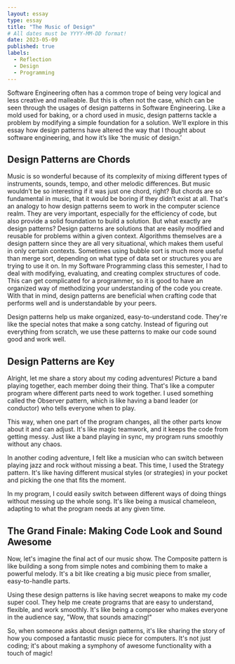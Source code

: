 ```yaml
---
layout: essay
type: essay
title: "The Music of Design"
# All dates must be YYYY-MM-DD format!
date: 2023-05-09
published: true
labels:
  - Reflection
  - Design
  - Programming
---
```


Software Engineering often has a common trope of being very logical and less creative and malleable. But this is often not the case, which can be seen through the usages of design patterns in Software Engineering. Like a mold used for baking, or a chord used in music, design patterns tackle a problem by modifying a simple foundation for a solution. We’ll explore in this essay how design patterns have altered the way that I thought about software engineering, and how it’s like ‘the music of design.’

## Design Patterns are Chords

Music is so wonderful because of its complexity of mixing different types of instruments, sounds, tempo, and other melodic differences. But music wouldn’t be so interesting if it was just one chord, right? But chords are so fundamental in music, that it would be boring if they didn’t exist at all. That's an analogy to how design patterns seem to work in the computer science realm. They are very important, especially for the efficiency of code, but also provide a solid foundation to build a solution. But what exactly are design patterns? Design patterns are solutions that are easily modified and reusable for problems within a given context. Algorithms themselves are a design pattern since they are all very situational, which makes them useful in only certain contexts. Sometimes using bubble sort is much more useful than merge sort, depending on what type of data set or structures you are trying to use it on. In my Software Programming class this semester, I had to deal with modifying, evaluating, and creating complex structures of code. This can get complicated for a programmer, so it is good to have an organized way of methodizing your understanding of the code you create. With that in mind, design patterns are beneficial when crafting code that performs well and is understandable by your peers.

Design patterns help us make organized, easy-to-understand code. They're like the special notes that make a song catchy. Instead of figuring out everything from scratch, we use these patterns to make our code sound good and work well.

## Design Patterns are Key

Alright, let me share a story about my coding adventures! Picture a band playing together, each member doing their thing. That's like a computer program where different parts need to work together. I used something called the Observer pattern, which is like having a band leader (or conductor) who tells everyone when to play.

This way, when one part of the program changes, all the other parts know about it and can adjust. It's like magic teamwork, and it keeps the code from getting messy. Just like a band playing in sync, my program runs smoothly without any chaos.

In another coding adventure, I felt like a musician who can switch between playing jazz and rock without missing a beat. This time, I used the Strategy pattern. It's like having different musical styles (or strategies) in your pocket and picking the one that fits the moment.

In my program, I could easily switch between different ways of doing things without messing up the whole song. It's like being a musical chameleon, adapting to what the program needs at any given time.

## The Grand Finale: Making Code Look and Sound Awesome

Now, let's imagine the final act of our music show. The Composite pattern is like building a song from simple notes and combining them to make a powerful melody. It's a bit like creating a big music piece from smaller, easy-to-handle parts.

Using these design patterns is like having secret weapons to make my code super cool. They help me create programs that are easy to understand, flexible, and work smoothly. It's like being a composer who makes everyone in the audience say, "Wow, that sounds amazing!"

So, when someone asks about design patterns, it's like sharing the story of how you composed a fantastic music piece for computers. It's not just coding; it's about making a symphony of awesome functionality with a touch of magic!
